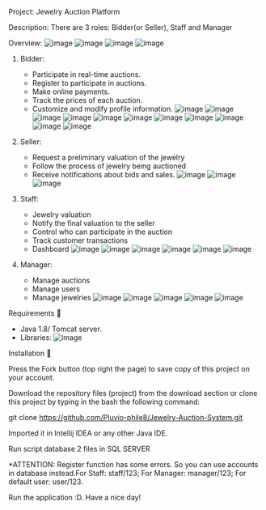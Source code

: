 Project: Jewelry Auction Platform

Description:
There are 3 roles: Bidder(or Seller), Staff and Manager

Overview:
![image](https://github.com/user-attachments/assets/0d8e3759-5141-4934-904a-89f7fda5cc36)
![image](https://github.com/user-attachments/assets/b1088a2c-cdf6-428f-bd69-23f970eea654)
![image](https://github.com/user-attachments/assets/7dc8ec1b-2129-4aeb-a24b-8dd8633b3fe0)
![image](https://github.com/user-attachments/assets/0f560cfc-8ccb-466b-baa3-706c769e4d9e)

1. Bidder:
   - Participate in real-time auctions.
   - Register to participate in auctions.
   - Make online payments.
   - Track the prices of each auction.
   - Customize and modify profile information.
![image](https://github.com/user-attachments/assets/f2bd3ecb-13e4-4cbd-9262-c13e2487bf07)
![image](https://github.com/user-attachments/assets/46fe44da-0b15-4cb0-9e1d-697ce23a4e5a)
![image](https://github.com/user-attachments/assets/56f296d4-1e62-48a4-9430-bbd0182f481c)
![image](https://github.com/user-attachments/assets/5819f90c-5688-4125-9f9b-c203fcc3d6e4)
![image](https://github.com/user-attachments/assets/a65514ba-1f3b-44a3-b64b-95809240b373)
![image](https://github.com/user-attachments/assets/2e7ae38e-bf98-43ca-be3c-9d354421bad1)
![image](https://github.com/user-attachments/assets/d0471d97-e053-4a19-97b0-20e08edb8f49)
![image](https://github.com/user-attachments/assets/c12d4697-46ba-47bd-98f7-082557f9a080)
![image](https://github.com/user-attachments/assets/6343c91f-4058-40fc-b80f-ef3f6925f9e6)
![image](https://github.com/user-attachments/assets/9bd580c7-0471-42c2-b4fb-5d02b85660ff)
![image](https://github.com/user-attachments/assets/c0178aaa-ddb0-40df-a3b9-de8c781308a2)

2. Seller:
   - Request a preliminary valuation of the jewelry
   - Follow the process of jewelry being auctioned
   - Receive notifications about bids and sales.
![image](https://github.com/user-attachments/assets/6670be4c-a9e9-483a-9a4e-e01efd84610e)
![image](https://github.com/user-attachments/assets/0961dda1-0a24-48d2-83a4-f5e080849dbf)
![image](https://github.com/user-attachments/assets/5f523657-9b9a-4383-8600-8317d20c7735)

3. Staff:
   - Jewelry valuation
   - Notify the final valuation to the seller
   - Control who can participate in the auction
   - Track customer transactions
   - Dashboard
![image](https://github.com/user-attachments/assets/f1c956d8-8b89-4b0e-8fb3-55761883e170)
![image](https://github.com/user-attachments/assets/8f8f3b5a-8c83-4d1c-9f1f-8a7507432c89)
![image](https://github.com/user-attachments/assets/72a80f0c-164e-4067-ae56-1a49e8c5d72f)
![image](https://github.com/user-attachments/assets/1efc522f-67d6-4ae1-ae00-2d19681d6dc6)
![image](https://github.com/user-attachments/assets/634a78f9-d384-4e62-803a-e76cf5594281)
![image](https://github.com/user-attachments/assets/147cb0fc-2655-4ad8-896d-9992ec676f45)

4. Manager:
   - Manage auctions
   - Manage users
   - Manage jewelries
![image](https://github.com/user-attachments/assets/4ac94e00-c2a4-4194-bef1-7b5b69e86742)
![image](https://github.com/user-attachments/assets/ea173db2-66ed-482d-8724-ba7e45e6adc8)
![image](https://github.com/user-attachments/assets/30db9b31-fea1-4295-86c7-f1ae268c799c)
![image](https://github.com/user-attachments/assets/a6c3b4ac-4508-49ae-b895-ddca0b36843b)
![image](https://github.com/user-attachments/assets/49fbf431-3948-4fb0-a820-90037f8db268)

Requirements 🔧

- Java 1.8/ Tomcat server.
- Libraries:
![image](https://github.com/user-attachments/assets/6cb186ef-2bab-42ac-876a-6e41854052f3)

Installation 🔌

Press the Fork button (top right the page) to save copy of this project on your account.

Download the repository files (project) from the download section or clone this project by typing in the bash the following command:

git clone https://github.com/Pluvio-phile8/Jewelry-Auction-System.git

Imported it in Intellij IDEA or any other Java IDE.

Run script database 2 files in SQL SERVER

*ATTENTION: Register function has some errors. So you can use accounts in database instead.For Staff: staff/123; For Manager: manager/123; For default user: user/123.

Run the application :D. Have a nice day!

